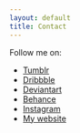 ```yaml
---
layout: default
title: Contact
---
```


Follow me on:

* <a href="#"><i class="fa fa-tumblr" aria-hidden="true"></i>Tumblr</a>
* <a href="#"><i class="fa fa-dribbble" aria-hidden="true"></i>Dribbble</a>
* <a href="#"><i class="fa fa-deviantart" aria-hidden="true"></i>Deviantart</a>
* <a href="#"><i class="fa fa-behance" aria-hidden="true"></i>Behance</a>
* <a href="#"><i class="fa fa-instagram" aria-hidden="true"></i>Instagram</a>
* <a href="#"><i class="fa fa-globe" aria-hidden="true"></i>My website</a>
